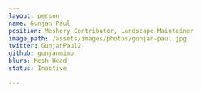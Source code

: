 ```yaml
---
layout: person
name: Gunjan Paul
position: Meshery Contributor, Landscape Maintainer
image_path: /assets/images/photos/gunjan-paul.jpg
twitter: GunjanPaul2
github: gunjanmimo
blurb: Mesh Head
status: Inactive

---
```

